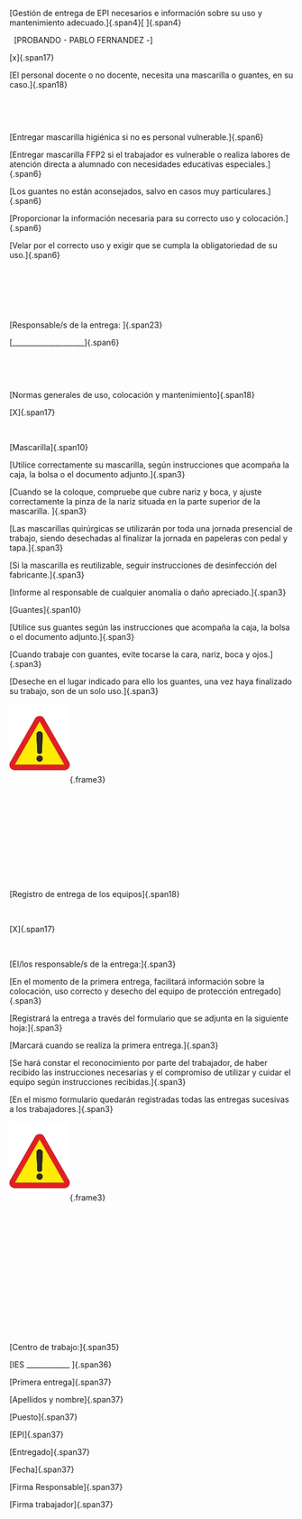 [Gestión de entrega de EPI necesarios e información sobre su uso y
mantenimiento adecuado.]{.span4}[ ]{.span4}

 
[PROBANDO - PABLO FERNANDEZ -] 

[x]{.span17}

[El personal docente o no docente, necesita una mascarilla o guantes, en
su caso.]{.span18}

 

 

[Entregar mascarilla higiénica si no es personal vulnerable.]{.span6}

[Entregar mascarilla FFP2 si el trabajador es vulnerable o realiza
labores de atención directa a alumnado con necesidades educativas
especiales.]{.span6}

[Los guantes no están aconsejados, salvo en casos muy
particulares.]{.span6}

[Proporcionar la información necesaria para su correcto uso y
colocación.]{.span6}

[Velar por el correcto uso y exigir que se cumpla la obligatoriedad de
su uso.]{.span6}

 

 

 

[Responsable/s de la entrega: ]{.span23}

[\_\_\_\_\_\_\_\_\_\_\_\_\_\_\_\_\_\_\_\_]{.span6}

 

 

[Normas generales de uso, colocación y mantenimiento]{.span18}

[X]{.span17}

 

[Mascarilla]{.span10}

[Utilice correctamente su mascarilla, según instrucciones que acompaña
la caja, la bolsa o el documento adjunto.]{.span3}

[Cuando se la coloque, compruebe que cubre nariz y boca, y ajuste
correctamente la pinza de la nariz situada en la parte superior de la
mascarilla. ]{.span3}

[Las mascarillas quirúrgicas se utilizarán por toda una jornada
presencial de trabajo, siendo desechadas al finalizar la jornada en
papeleras con pedal y tapa.]{.span3}

[Si la mascarilla es reutilizable, seguir instrucciones de desinfección
del fabricante.]{.span3}

[Informe al responsable de cualquier anomalía o daño apreciado.]{.span3}

[Guantes]{.span10}

[Utilice sus guantes según las instrucciones que acompaña la caja, la
bolsa o el documento adjunto.]{.span3}

[Cuando trabaje con guantes, evite tocarse la cara, nariz, boca y
ojos.]{.span3}

[Deseche en el lugar indicado para ello los guantes, una vez haya
finalizado su trabajo, son de un solo uso.]{.span3}

![OEBPS/images/image0004.png](../images/image0004.png){.frame3}\
 

 

 

 

 

 

[Registro de entrega de los equipos]{.span18}

 

[X]{.span17}

 

[El/los responsable/s de la entrega:]{.span3}

[En el momento de la primera entrega, facilitará información sobre la
colocación, uso correcto y desecho del equipo de protección
entregado]{.span3}

[Registrará la entrega a través del formulario que se adjunta en la
siguiente hoja:]{.span3}

[Marcará cuando se realiza la primera entrega.]{.span3}

[Se hará constar el reconocimiento por parte del trabajador, de haber
recibido las instrucciones necesarias y el compromiso de utilizar y
cuidar el equipo según instrucciones recibidas.]{.span3}

[En el mismo formulario quedarán registradas todas las entregas
sucesivas a los trabajadores.]{.span3}

![OEBPS/images/image0004.png](../images/image0004.png){.frame3}\
 

 

 

 

 

 

 

 

[Centro de trabajo:]{.span35}

[IES \_\_\_\_\_\_\_\_\_\_\_\_ ]{.span36}

[Primera entrega]{.span37}

[Apellidos y nombre]{.span37}

[Puesto]{.span37}

[EPI]{.span37}

[Entregado]{.span37}

[Fecha]{.span37}

[Firma Responsable]{.span37}

[Firma trabajador]{.span37}

 

 

 

 

 

 

 

 

 

 

 

 

 

 

 

 

 

 

 

 

 

 

 

 

 

 

 

 

 

 

 

 

 

 

 

 

 

 

 

 

 

 

[ATENCIÓN]{.span38}

[El trabajador firmante de este documento reconoce haber recibido las
instrucciones necesarias, y se compromete a seguir las instrucciones
recibidas.]{.span39}

 

 
